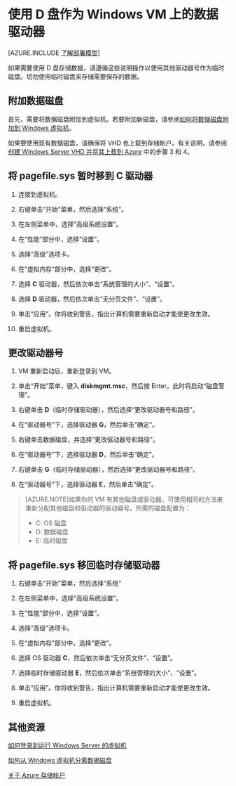 <properties
	pageTitle="将 VM 的 D 驱动器设为数据磁盘 | Windows Azure"
	description="说明如何更改使用经典部署模型创建的 Windows VM 的驱动器号，以便可以使用 D: 驱动器作为数据驱动器。"
	services="virtual-machines"
	documentationCenter=""
	authors="cynthn"
	manager="timlt"
	editor=""
	tags="azure-service-management"/>

<tags
	ms.service="virtual-machines"
	ms.date="11/03/2015"
	wacn.date="12/31/2015"/>

# 使用 D 盘作为 Windows VM 上的数据驱动器 

[AZURE.INCLUDE [了解部署模型](../includes/learn-about-deployment-models-classic-include.md)]


如果需要使用 D 盘存储数据，请遵循这些说明操作以使用其他驱动器号作为临时磁盘。切勿使用临时磁盘来存储需要保存的数据。

## 附加数据磁盘

首先，需要将数据磁盘附加到虚拟机。若要附加新磁盘，请参阅[如何将数据磁盘附加到 Windows 虚拟机][Attach]。

如果要使用现有数据磁盘，请确保将 VHD 也上载到存储帐户。有关说明，请参阅[创建 Windows Server VHD 并将其上载到 Azure][VHD] 中的步骤 3 和 4。


## 将 pagefile.sys 暂时移到 C 驱动器

1. 连接到虚拟机。 

2. 右键单击“开始”菜单，然后选择“系统”。

3. 在左侧菜单中，选择“高级系统设置”。

4. 在“性能”部分中，选择“设置”。

5. 选择“高级”选项卡。

5. 在“虚拟内存”部分中，选择“更改”。

6. 选择 **C** 驱动器，然后依次单击“系统管理的大小”、“设置”。

7. 选择 **D** 驱动器，然后依次单击“无分页文件”、“设置”。

8. 单击“应用”。你将收到警告，指出计算机需要重新启动才能使更改生效。

9. 重启虚拟机。




## 更改驱动器号 

1. VM 重新启动后，重新登录到 VM。

2. 单击“开始”菜单，键入 **diskmgmt.msc**，然后按 Enter。此时将启动“磁盘管理”。

3. 右键单击 **D**（临时存储驱动器），然后选择“更改驱动器号和路径”。

4. 在“驱动器号”下，选择驱动器 **G**，然后单击“确定”。

5. 右键单击数据磁盘，并选择“更改驱动器号和路径”。

6. 在“驱动器号”下，选择驱动器 **D**，然后单击“确定”。

7. 右键单击 **G**（临时存储驱动器），然后选择“更改驱动器号和路径”。

8. 在“驱动器号”下，选择驱动器 **E**，然后单击“确定”。

> [AZURE.NOTE]如果你的 VM 有其他磁盘或驱动器，可使用相同的方法来重新分配其他磁盘和驱动器的驱动器号。所需的磁盘配置为：
> - C: OS 磁盘  
> - D: 数据磁盘  
> - E: 临时磁盘



## 将 pagefile.sys 移回临时存储驱动器 

1. 右键单击“开始”菜单，然后选择“系统”

2. 在左侧菜单中，选择“高级系统设置”。

3. 在“性能”部分中，选择“设置”。

4. 选择“高级”选项卡。

5. 在“虚拟内存”部分中，选择“更改”。

6. 选择 OS 驱动器 **C**，然后依次单击“无分页文件”、“设置”。

7. 选择临时存储驱动器 **E**，然后依次单击“系统管理的大小”、“设置”。

8. 单击“应用”。你将收到警告，指出计算机需要重新启动才能使更改生效。

9. 重启虚拟机。




## 其他资源
[如何登录到运行 Windows Server 的虚拟机][Logon]

[如何从 Windows 虚拟机分离数据磁盘][Detach]

[关于 Azure 存储帐户][Storage]

<!--Link references-->
[Attach]: /documentation/articles/storage-windows-attach-disk
[VHD]: /documentation/articles/virtual-machines-create-upload-vhd-windows-server
[Logon]: /documentation/articles/virtual-machines-log-on-windows-server
[Detach]: /documentation/articles/storage-windows-detach-disk
[Storage]: /documentation/articles/storage-create-storage-account/

<!---HONumber=Mooncake_1221_2015-->